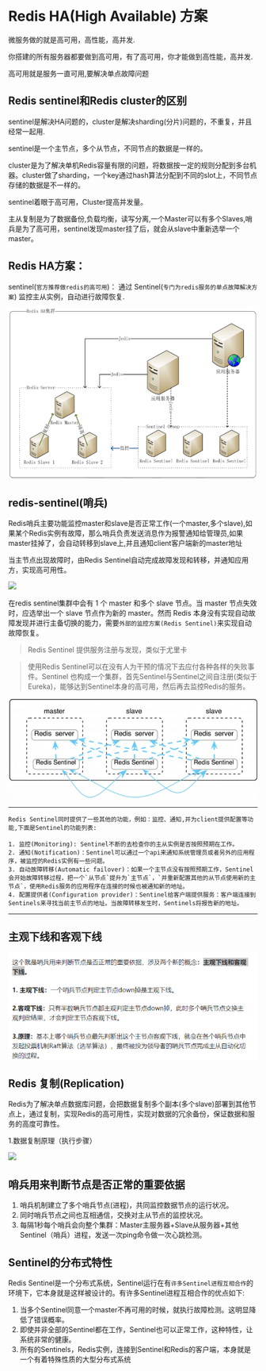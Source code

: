 # Redis HA(High Available) 方案

微服务做的就是高可用，高性能，高并发.

你搭建的所有服务器都要做到高可用，有了高可用，你才能做到高性能，高并发.

高可用就是服务一直可用,要解决单点故障问题

## Redis sentinel和Redis cluster的区别

sentinel是解决HA问题的，cluster是解决sharding(分片)问题的，不重复，并且经常一起用.

sentinel是一个主节点，多个从节点，不同节点的数据是一样的。

cluster是为了解决单机Redis容量有限的问题，将数据按一定的规则分配到多台机器。cluster做了sharding，一个key通过hash算法分配到不同的slot上，不同节点存储的数据是不一样的。

sentinel着眼于高可用，Cluster提高并发量。

主从复制是为了数据备份,负载均衡，读写分离,一个Master可以有多个Slaves,哨兵是为了高可用，sentinel发现master挂了后，就会从slave中重新选举一个master。

## Redis HA方案：

sentinel(`官方推荐做redis的高可用`)： 通过 Sentinel(`专门为redis服务的单点故障解决方案`) 监控主从实例，自动进行故障恢复.

![](pics/部署逻辑图.png)

## redis-sentinel(哨兵)

Redis哨兵主要功能监控master和slave是否正常工作(一个master,多个slave),如果某个Redis实例有故障，那么哨兵负责发送消息作为报警通知给管理员,如果master挂掉了，会自动转移到slave上,并且通知client客户端新的master地址

当主节点出现故障时，由Redis Sentinel自动完成故障发现和转移，并通知应用方，实现高可用性。

![](https://pic1.zhimg.com/80/v2-bbc58edbce4879f6db6d53f3ee9f8af0_hd.jpg)

在redis sentinel集群中会有 1 个 master 和多个 slave 节点。当 master 节点失效时，应选举出一个 slave 节点作为新的 master。然而 Redis 本身没有实现自动故障发现并进行主备切换的能力，需要`外部的监控方案(Redis Sentinel)`来实现自动故障恢复。

>Redis Sentinel 提供服务注册与发现，类似于尤里卡

>使用Redis Sentinel可以在没有人为干预的情况下去应付各种各样的失败事件。Sentinel
也构成一个集群，首先Sentinel与Sentinel之间自注册(类似于Eureka)，能够达到Sentinel本身的高可用，然后再去监控Redis的服务。

![一个Redis要和一个Sentinel一起运行](pics/Redis-Sentinel.jpg)

---

    Redis Sentinel同时提供了一些其他的功能，例如：监控、通知,并为client提供配置等功能,下面是Sentinel的功能列表:
    
    1. 监控(Monitoring): Sentinel不断的去检查你的主从实例是否按照预期在工作。
    2. 通知(Notification)：Sentinel可以通过一个api来通知系统管理员或者另外的应用程序，被监控的Redis实例有一些问题。
    3. 自动故障转移(Automatic failover)：如果一个主节点没有按照预期工作，Sentinel会开始故障转移过程，把一个`从节点`提升为`主节点`，`并重新配置其他的从节点使用新的主节点`，使用Redis服务的应用程序在连接的时候也被通知新的地址。
    4. 配置提供者(Configuration provider)：Sentinel给客户端提供服务：客户端连接到Sentinels来寻找当前主节点的地址。当故障转移发生时，Sentinels将报告新的地址。

---

## 主观下线和客观下线

![](pics/主观下线和客观下线.png)

## Redis 复制(Replication)
   
Redis为了解决单点数据库问题，会把数据复制多个副本(多个slave)部署到其他节点上，通过复制，实现Redis的高可用性，实现对数据的冗余备份，保证数据和服务的高度可靠性。
   
1.数据复制原理（执行步骤）

![](https://pic1.zhimg.com/80/v2-a65af6ab23ea1856d78dddbc6724d1c8_hd.jpg)
   
## 哨兵用来判断节点是否正常的重要依据

1. 哨兵机制建立了多个哨兵节点(进程)，共同监控数据节点的运行状况。
2. 同时哨兵节点之间也互相通信，交换对主从节点的监控状况。
3. 每隔1秒每个哨兵会向整个集群：Master主服务器+Slave从服务器+其他Sentinel（哨兵）进程，发送一次ping命令做一次心跳检测。

## Sentinel的分布式特性

Redis Sentinel是一个分布式系统，Sentinel运行在有`许多Sentinel进程互相合作`的环境下，它本身就是这样被设计的。有许多Sentinel进程互相合作的优点如下:

1. 当多个Sentinel同意一个master不再可用的时候，就执行故障检测。这明显降低了错误概率。
2. 即使并非全部的Sentinel都在工作，Sentinel也可以正常工作，这种特性，让系统非常的健康。
3. 所有的Sentinels，Redis实例，连接到Sentinel和Redis的客户端，本身就是一个有着特殊性质的大型分布式系统

